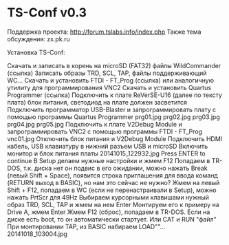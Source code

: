 # TS-Conf v0.3

Поддержка проекта: http://forum.tslabs.info/index.php
Также тема обсуждения: zx.pk.ru

Установка TS-Conf:

Скачать и записать в корень на microSD (FAT32) файлы WildCommander (ссылка)
Записать образы TRD, SCL, TAP, файлы поддерживающий WC...
Скачать и установить FTDI - FT_Prog (ссылка) или аналогичную утилиту для программирования VNC2
Скачать и установить Quartus Programmer (ссылка)
Подключить к плате ReVerSE-U16 (далее по тексту плата) блок питания, светодиод на плате должен засветится
Подключить программатор USB-Blaster и запрограммировать плату с помощью программы Quartus Programmer
prg01.jpg
prg02.jpg
prg03.jpg
prg04.jpg
prg05.jpg
Подключить к плате V2Debug Module и запрограммировать VNC2 с помощью программы FTDI - FT_Prog
vnc01.jpg
Отключить блок питания и V2Debug Module
Подключить HDMI кабель, USB клавиатуру в нижний разъем USB и microSD
Включить монитор и блок питания платы
20141015_122932.jpg
Press ENTER to continue
В Setup делаем нужные настройки и жмем F12
Попадаем в TR-DOS, т.к. диска нет он подвис в его ожидании, можно нажать Break (левый Shift + Space), появится строка приглашения для ввода команд (RETURN выход в BASIC), но нам это сейчас не нужно?
Жмем на левый Shift + F12, попадаем в WC (если не перенастраивали в Setup), можно нажать PrtScr для 49Hz
Выбираем курсорными клавишами нужный образ TRD, SCL, TAP и жмем на нем Enter
Монтируем его к примеру на Drive A, жмем Enter
Жмем F12 (сброс), попадаем в TR-DOS. Если на диске есть boot, то он автоматически стартует. Или CAT и RUN "файл"
При монтировании TAP, из BASIC набираем LOAD""...
20141018_103004.jpg